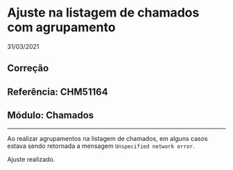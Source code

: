 # Ajuste na listagem de chamados com agrupamento
31/03/2021
## Correção
## Referência: CHM51164
## Módulo: Chamados
***

Ao realizar agrupamentos na listagem de chamados, em alguns casos estava sendo retornada a mensagem `Unspecified network error`.

Ajuste realizado.